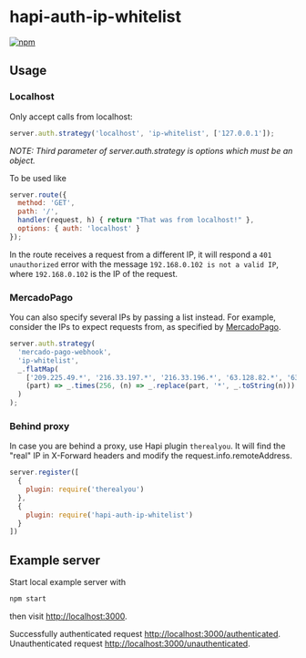 # hapi-auth-ip-whitelist

[![npm](https://img.shields.io/npm/v/hapi-auth-ip-whitelist.svg)](https://www.npmjs.com/package/hapi-auth-ip-whitelist)

## Usage

### Localhost

Only accept calls from localhost:

```js
server.auth.strategy('localhost', 'ip-whitelist', ['127.0.0.1']);
```

*NOTE: Third parameter of server.auth.strategy is options which must be an object.* 

To be used like

```js
server.route({ 
  method: 'GET', 
  path: '/',
  handler(request, h) { return "That was from localhost!" }, 
  options: { auth: 'localhost' }
});
```

In the route receives a request from a different IP, it will respond a `401 unauthorized` error with the message `192.168.0.102 is not a valid IP`, where `192.168.0.102` is the IP of the request.

### MercadoPago

You can also specify several IPs by passing a list instead. For example, consider the IPs to expect requests from, as specified by [MercadoPago](https://www.mercadopago.com.co/developers/en/api-docs/basics/design-considerations).

```js
server.auth.strategy(
  'mercado-pago-webhook',
  'ip-whitelist',
  _.flatMap(
    ['209.225.49.*', '216.33.197.*', '216.33.196.*', '63.128.82.*', '63.128.83.*', '63.128.94.*'],
    (part) => _.times(256, (n) => _.replace(part, '*', _.toString(n)))
  )
);
```

### Behind proxy

In case you are behind a proxy, use Hapi plugin `therealyou`.
It will find the "real" IP in X-Forward headers and modify the request.info.remoteAddress.

```js
server.register([
  {
    plugin: require('therealyou')
  },
  {
    plugin: require('hapi-auth-ip-whitelist')
  }
])
```

## Example server

Start local example server with

```bash
npm start
```

then visit [http://localhost:3000](http://localhost:3000).

Successfully authenticated request [http://localhost:3000/authenticated](http://localhost:3000/authenticated).
Unauthenticated request [http://localhost:3000/unauthenticated](http://localhost:3000/unauthenticated).